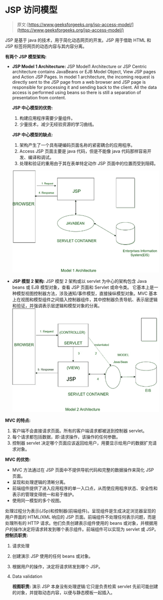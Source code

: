 # JSP 访问模型

> 原文:[https://www.geeksforgeeks.org/jsp-access-model/](https://www.geeksforgeeks.org/jsp-access-model/)

JSP 是基于 java 的技术，用于简化动态网页的开发。JSP 用于借助 HTML 和 JSP 标签将网页的动态内容与其内容分离。

**有两个 JSP 模型架构:**

*   **JSP Model 1 Architecture:**
    JSP Model1 Architecture or JSP Centric architecture contains JavaBeans or EJB Model Object, View JSP pages and Action JSP Pages.
    In model 1 architecture, the incoming request is directly sent to the JSP page from a web browser and JSP page is responsible for processing it and sending back to the client. All the data access is performed using beans so there is still a separation of presentation from content.

    **JSP 中心模型的优势:**

    1.  构建应用程序需要少量组件。
    2.  少量技术，减少无经验资源的学习曲线。

    **JSP 中心模型的缺点:**

    1.  架构产生了一个具有硬编码页面名称的紧密耦合的应用程序。
    2.  Access JSP 页面主要是 java 代码，但是不能像 java 代码那样容易开发、编译和调试。
    3.  处理和验证的重用由于其在表单特定动作 JSP 页面中的位置而受到阻碍。

    ![](img/fce0ed098c453b7e98c8765b1a3df166.png)

*   **JSP 模型 2 架构:**
    JSP 模型 2 架构或以 servlet 为中心的架构包含 Java beans 或 EJB 模型对象，查看 JSP 页面和 Servlet 或命令类。
    它基本上是一种模型视图控制器方法，涉及通知/事件模型，直接操纵模型对象。MVC 基本上在视图和模型组件之间插入控制器组件，其中控制器负责导航、表示层逻辑和验证，并强调表示层逻辑和模型对象的分离。
    ![](img/9ed67fb3126073b429015f28336c4baa.png)

**MVC 的特点:**

1.  客户端不会直接请求页面。所有的客户端请求都被送到控制器 servlet。
2.  每个请求都包括数据，即:请求操作，该操作的任何参数。
3.  控制器 servlet 决定哪个页面应该返回给用户，用要显示给用户的数据扩充请求对象。

**MVC 的优势:**

*   MVC 方法通过在 JSP 页面中不提供导航代码和完整的数据操作来简化 JSP 页面。
*   呈现和处理逻辑的清晰分离。
*   前端组件提供了进入应用程序的单一入口点，从而使应用程序状态、安全性和表示的管理变得统一和易于维护。
*   使用同一模型的多个视图。

处理过程分为表示(JSp)和控制器(前端组件)。呈现组件是生成决定浏览器呈现的用户界面的 HTML/XML 响应的 JSP 页面。前端组件不处理任何表示问题，而是处理所有的 HTTP 请求。他们负责创建表示组件使用的 beans 或对象，并根据用户的操作决定将请求转发到哪个表示组件。前端组件可以实现为 servlet 或 JSP。
**控制员职责:**

1.  请求处理
2.  创建演示 JSP 使用的任何 beans 或对象。
3.  根据用户的操作，决定将请求转发到哪个 JSP。
4.  Data validation

    **视图职责:**
    演示 JSP 本身没有处理逻辑:它只是负责检索 servlet 先前可能创建的对象，并提取动态内容，以便与静态模板一起插入。